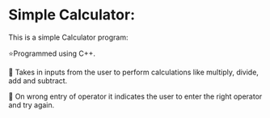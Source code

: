 
# Simple  Calculator:

This is a simple Calculator program:

⭐Programmed using C++.

📌 Takes in inputs from the user to perform calculations like multiply, divide, add and subtract.

📌 On wrong entry of operator it indicates the user to enter the right operator and try again.